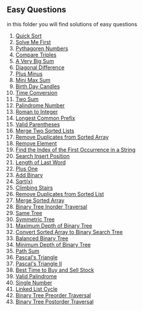 ## Easy Questions
in this folder you will find solutions of easy questions


1. [Quick Sort](https://github.com/vahapgencdal/leetcode/tree/main/easy/quick_sort)
2. [Solve Me First](https://github.com/vahapgencdal/leetcode/tree/main/easy/solve_me_first)
3. [Pythagoren Numbers](https://github.com/vahapgencdal/leetcode/tree/main/easy/pythagorean_numbers)
4. [Compare Triples](https://github.com/vahapgencdal/leetcode/tree/main/easy/compare_triplets)
5. [A Very Big Sum](https://github.com/vahapgencdal/leetcode/tree/main/easy/a_very_big_sum)
6. [Diagonal Difference](https://github.com/vahapgencdal/leetcode/tree/main/easy/diagonal_difference)
7. [Plus Minus](https://github.com/vahapgencdal/leetcode/tree/main/easy/plus_minus)
8. [Mini Max Sum](https://github.com/vahapgencdal/leetcode/tree/main/easy/mini_max_sum)
9. [Birth Day Candles](https://github.com/vahapgencdal/leetcode/tree/main/easy/birthday_cake_candles)
10. [Time Conversion](https://github.com/vahapgencdal/leetcode/tree/main/easy/time_conversion)
11. [Two Sum](https://github.com/vahapgencdal/leetcode/tree/main/easy/two_sum)
12. [Palindrome Number](https://github.com/vahapgencdal/leetcode/tree/main/easy/palindrome_number)
13. [Roman to Integer](https://github.com/vahapgencdal/leetcode/tree/main/easy/roman_two_integer)
14. [Longest Common Prefix]()
15. [Valid Parentheses]()
16. [Merge Two Sorted Lists]()
17. [Remove Duplicates from Sorted Array]()
18. [Remove Element]()
19. [Find the Index of the First Occurrence in a String]()
20. [Search Insert Position]()
21. [Length of Last Word]()
22. [Plus One]()
23. [Add Binary]()
24. [Sqrt(x)]()
25. [Climbing Stairs]()
26. [Remove Duplicates from Sorted List]()
27. [Merge Sorted Array]()
28. [Binary Tree Inorder Traversal]()
29. [Same Tree]()
30. [Symmetric Tree]()
31. [Maximum Depth of Binary Tree]()
32. [Convert Sorted Array to Binary Search Tree]()
33. [Balanced Binary Tree]()
34. [Minimum Depth of Binary Tree]()
35. [Path Sum]()
36. [Pascal's Triangle]()
37. [Pascal's Triangle II]()
38. [Best Time to Buy and Sell Stock]()
39. [Valid Palindrome]()
40. [Single Number]()
41. [Linked List Cycle]()
42. [Binary Tree Preorder Traversal]()
43. [Binary Tree Postorder Traversal]()
